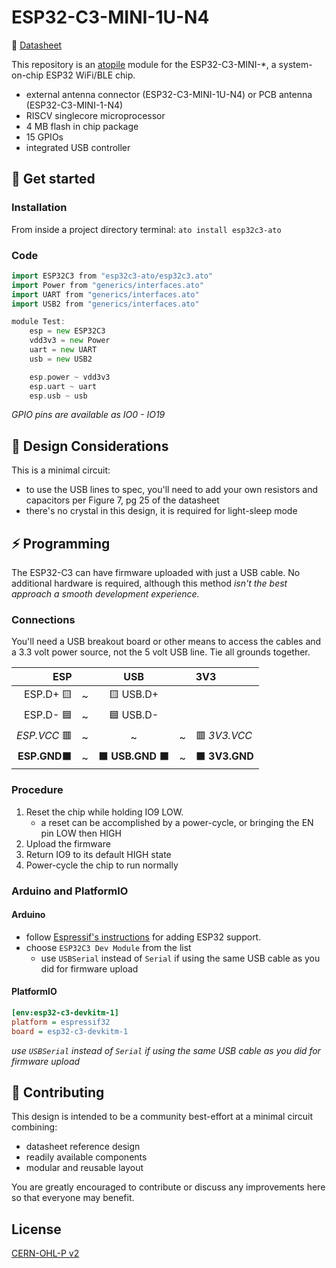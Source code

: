 # ESP32-C3-MINI-1U-N4

📒 [Datasheet](https://www.espressif.com/sites/default/files/documentation/esp32-c3-mini-1_datasheet_en.pdf)

This repository is an [atopile](https://atopile.io/) module for the ESP32-C3-MINI-*, a system-on-chip ESP32 WiFi/BLE chip. 
- external antenna connector (ESP32-C3-MINI-1U-N4) or PCB antenna (ESP32-C3-MINI-1-N4)
- RISC­V single­core microprocessor
- 4 MB flash in chip package
- 15 GPIOs
- integrated USB controller

## 🏁 Get started
### Installation
From inside a project directory terminal: `ato install esp32c3-ato`

### Code
```Go
import ESP32C3 from "esp32c3-ato/esp32c3.ato"
import Power from "generics/interfaces.ato"
import UART from "generics/interfaces.ato"
import USB2 from "generics/interfaces.ato"

module Test:
    esp = new ESP32C3
    vdd3v3 = new Power
    uart = new UART
    usb = new USB2

    esp.power ~ vdd3v3
    esp.uart ~ uart
    esp.usb ~ usb
```
*GPIO pins are available as IO0 - IO19*

## 🤔 Design Considerations
This is a minimal circuit:
- to use the USB lines to spec, you'll need to add your own resistors and capacitors per Figure 7, pg 25 of the datasheet
- there's no crystal in this design, it is required for light-sleep mode

## ⚡ Programming
The ESP32-C3 can have firmware uploaded with just a USB cable. No additional hardware is required, although this method *isn't the best approach a smooth development experience.*
### Connections
You'll need a USB breakout board or other means to access the cables and a 3.3 volt power source, not the 5 volt USB line. Tie all grounds together. 

|ESP| | USB| |3V3
|-------:|:-:|:---:|:-:|:---|
| ESP.D+ 🟨|~| 🟨 USB.D+||
| ESP.D- 🟦|~| 🟦 USB.D-||
| *ESP.VCC* 🟥|~|~|~|🟥 *3V3.VCC*|
|**ESP.GND**⬛ |~| ⬛ **USB.GND** ⬛|~|⬛ **3V3.GND**|

### Procedure
1. Reset the chip while holding IO9 LOW.
    - a reset can be accomplished by a power-cycle, or bringing the EN pin LOW then HIGH
2. Upload the firmware
3. Return IO9 to its default HIGH state
4. Power-cycle the chip to run normally

### Arduino and PlatformIO
#### Arduino
- follow [Espressif's instructions](https://docs.espressif.com/projects/arduino-esp32/en/latest/installing.html) for adding ESP32 support. 
- choose `ESP32C3 Dev Module` from the list
    - use `USBSerial` instead of `Serial` if using the same USB cable as you did for firmware upload

#### PlatformIO
```ini
[env:esp32-c3-devkitm-1]
platform = espressif32
board = esp32-c3-devkitm-1
```
*use `USBSerial` instead of `Serial` if using the same USB cable as you did for firmware upload*

## 🙏 Contributing
This design is intended to be a community best-effort at a minimal circuit combining:
- datasheet reference design
- readily available components
- modular and reusable layout

You are greatly encouraged to contribute or discuss any improvements here so that everyone may benefit. 

## License
[CERN-OHL-P v2](https:/cern.ch/cern-ohl)